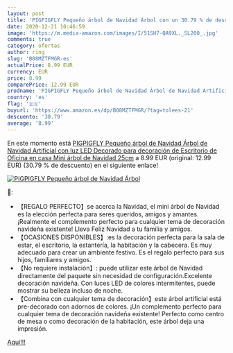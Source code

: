```yaml
---
layout: post
title: 'PIGPIGFLY Pequeño árbol de Navidad Árbol con un 30.79 % de descuento'
date: 2020-12-21 10:46:59
image: 'https://m.media-amazon.com/images/I/51SH7-QA9XL._SL200_.jpg'
comments: true
category: ofertas
author: ring
slug: 'B08MZTFMGR-es'
actualPrice: 8.99 EUR
currency: EUR
price: 8.99
comparePrice: 12.99 EUR
prodname: 'PIGPIGFLY Pequeño árbol de Navidad Árbol de Navidad Artificial con luz LED  Decorado  para decoración de Escritorio de Oficina en casa  Mini árbol de Navidad 25cm'
country: 'es'
flag: '🇪🇸'
buyurl: 'https://www.amazon.es/dp/B08MZTFMGR/?tag=tolees-21'
descuento: '30.79'
average: '8.99'
---
```


En este momento está [PIGPIGFLY Pequeño árbol de Navidad Árbol de Navidad Artificial con luz LED  Decorado  para decoración de Escritorio de Oficina en casa  Mini árbol de Navidad 25cm](https://www.amazon.es/dp/B08MZTFMGR/?tag=tolees-21) a 8.99 EUR (original: 12.99 EUR) (30.79 %  de descuento) en el siguiente enlace!

[![PIGPIGFLY Pequeño árbol de Navidad Árbol](https://m.media-amazon.com/images/I/51SH7-QA9XL._SL200_.jpg)](https://www.amazon.es/dp/B08MZTFMGR/?tag=tolees-21)

🔎:

- 【REGALO PERFECTO】se acerca la Navidad, el mini árbol de Navidad es la elección perfecta para seres queridos, amigos y amantes. ¡Realmente el complemento perfecto para cualquier tema de decoración navideña existente! Lleva Feliz Navidad a tu familia y amigos.
- 【OCASIONES DISPONIBLES】:es la decoración perfecta para la sala de estar, el escritorio, la estantería, la habitación y la cabecera. Es muy adecuado para crear un ambiente festivo. Es el regalo perfecto para sus hijos, familiares y amigos.
- 【No requiere instalación】: puede utilizar este árbol de Navidad directamente del paquete sin necesidad de configuración.Excelente decoración navideña. Con luces LED de colores intermitentes, puede mostrar su belleza incluso de noche.
- 【Combina con cualquier tema de decoración】este árbol artificial está pre-decorado con adornos de colores. ¡Un complemento perfecto para cualquier tema de decoración navideña existente! Perfecto como centro de mesa o como decoración de la habitación, este árbol deja una impresión.

[Aquí!!!](https://www.amazon.es/dp/B08MZTFMGR/?tag=tolees-21)
